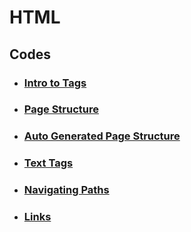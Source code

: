 # HTML

## Codes

- ### [Intro to Tags](https://github.com/dev-paulaabro/dev-lectures/tree/main/lecture-01/code-01)
- ### [Page Structure](https://github.com/dev-paulaabro/dev-lectures/tree/main/lecture-01/code-02)
- ### [Auto Generated Page Structure](https://github.com/dev-paulaabro/dev-lectures/tree/main/lecture-01/code-03)
- ### [Text Tags](https://github.com/dev-paulaabro/dev-lectures/tree/main/lecture-01/code-04)
- ### [Navigating Paths](https://github.com/dev-paulaabro/dev-lectures/tree/main/lecture-01/code-05)
- ### [Links](https://github.com/dev-paulaabro/dev-lectures/tree/main/lecture-01/code-06)
